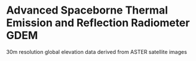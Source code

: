 # Advanced Spaceborne Thermal Emission and Reflection Radiometer GDEM

30m resolution global elevation data derived from ASTER satellite images

